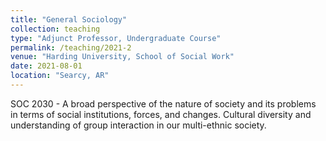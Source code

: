 ```yaml
---
title: "General Sociology"
collection: teaching
type: "Adjunct Professor, Undergraduate Course"
permalink: /teaching/2021-2
venue: "Harding University, School of Social Work"
date: 2021-08-01
location: "Searcy, AR"
---
```


SOC 2030 - A broad perspective of the nature of society and its problems in terms of social institutions, forces, and changes. Cultural diversity and understanding of group interaction in our multi-ethnic society.